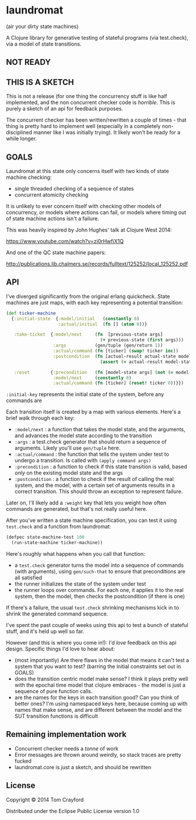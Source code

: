 # laundromat
(air your dirty state machines)

A Clojure library for generative testing of stateful programs (via test.check), via a model of state transitions.

## NOT READY
## THIS IS A SKETCH

This is not a release (for one thing the concurrency stuff is like half
implemented, and the non concurrent checker code is *horrible*. This is purely
a sketch of an api for feedback purposes.

The concurrent checker has been written/rewritten a couple of times - that
thing is pretty hard to implement well (especially in a completely
non-disciplined manner like I was initially trying). It likely won't be ready
for a while longer.

## GOALS

Laundromat at this state only concerns itself with two kinds of state machine checking:

- single threaded checking of a sequence of states
- concurrent atomicity checking

It is unlikely to ever concern itself with checking other models of
concurrency, or models where actions can fail, or models where timing out of
state machine actions isn't a failure.

This was heavily inspired by John Hughes' talk at Clojure West 2014:

https://www.youtube.com/watch?v=zi0rHwfiX1Q

And one of the QC state machine papers:

http://publications.lib.chalmers.se/records/fulltext/125252/local_125252.pdf

## API

I've diverged significantly from the original erlang quickcheck. State machines
are just maps, with each key representing a potential transition:

```clojure
(def ticker-machine
  {:initial-state  {:model/initial   (constantly 0)
                    :actual/initial  (fn [] (atom 0))}

   :take-ticket  {:model/next     (fn  [previous-state args]
                                    (+ previous-state (first args)))
                  :args           (gen/tuple (gen/return 1))
                  :actual/command (fn [ticker] (swap! ticker inc))
                  :postcondition  (fn [actual-result actual-state model-state args]
                                    (assert (= actual-result model-state) (str "expected ticket " actual-result " to equal model " model-state)))}

   :reset        {:precondition   (fn [model-state args] (not (= model-state 0)))
                  :model/next     (constantly 0)
                  :actual/command (fn [ticker] (reset! ticker 0))}})
```

`:initial-key` represents the initial state of the system, before any commands are

Each transition itself is created by a map with various elements. Here's a
brief walk through each key:

- `:model/next`     : a function that takes the model state, and the arguments, and advances the model state according to the transition
- `:args`           : a test.check generator that should return a sequence of arguments. Likely you'll use `gen/tuple` here.
- `:actual/command` : the function that tells the system under test to undergo a transition. Is called with `(apply command args)`
- `:precondition`   : a function to check if this state transition is valid, based *only* on the existing model state and the args
- `:postcondition`  : a function to check if the result of calling the real system, and the model, with a certain set of arguments
                      results in a correct transition. This should throw an exception to represent failure.

Later on, I'll likely add a `:weight` key that lets you weight how often
commands are generated, but that's not really useful here.

After you've written a state machine specification, you can test it using `test.check` and a function from laundromat:

```clojure
(defpec state-machine-test 100
  (run-state-machine ticker-machine))
```

Here's roughly what happens when you call that function:

- a `test.check` generator turns the model into a sequence of commands (with arguments), using `gen/such-that` to ensure that preconditions are all satisfied
- the runner initializes the state of the system under test
- the runner loops over commands. For each one, it applies it to the real system, then the model, then checks the postcondition (if there is one)

If there's a failure, the usual `test.check` shrinking mechanisms kick in to shrink the generated command sequence.

I've spent the past couple of weeks using this api to test a bunch of stateful stuff, and it's held up well so far.

However (and this is where you come in!): I'd *love* feedback on this api design. Specific things I'd love to hear about:

- (most importantly) Are there flaws in the model that means it can't test a system that you want to test?
  (barring the initial constraints set out in GOALS)
- does the transition centric model make sense? I think it plays pretty well
  with the epochal time model that clojure embraces - the model is just a
  sequence of pure function calls.
- are the names for the keys in each transition good? Can you think of better
  ones? I'm using namespaced keys here, because coming up with names that make
  sense, and are different between the model and the SUT transition functions is
  difficult

## Remaining implementation work

- Concurrent checker needs a *tonne* of work
- Error messages are thrown around weirdly, so stack traces are pretty fucked
- laundromat.core is just a sketch, and should be rewritten

## License

Copyright © 2014 Tom Crayford

Distributed under the Eclipse Public License version 1.0
